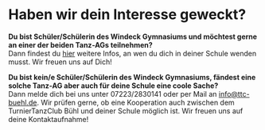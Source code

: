 # Haben wir dein Interesse geweckt?

**Du bist Schüler/Schülerin des Windeck Gymnasiums und möchtest gerne an einer der beiden Tanz-AGs teilnehmen?**  
Dann findest du [hier](http://www.windeck-gymnasium.de/category/ags) weitere Infos, an wen du dich in deiner Schule wenden musst. Wir freuen uns auf Dich!

**Du bist kein/e Schüler/Schülerin des Windeck Gymnasiums, fändest eine solche Tanz-AG aber auch für deine Schule eine coole Sache?**  
Dann melde dich bei uns unter 07223/2830141 oder per Mail an [info@ttc-buehl.de](mailto:info@ttc-buehl.de). Wir prüfen gerne, ob eine Kooperation auch zwischen dem TurnierTanzClub Bühl und deiner Schule möglich ist. Wir freuen uns auf deine Kontaktaufnahme!

